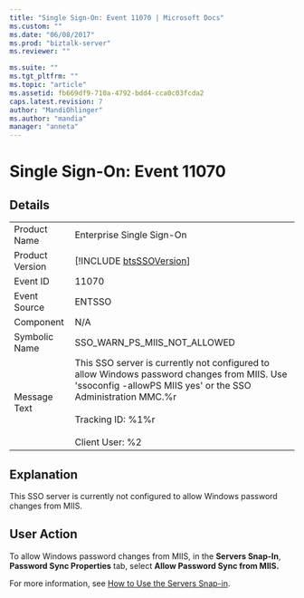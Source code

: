```yaml
---
title: "Single Sign-On: Event 11070 | Microsoft Docs"
ms.custom: ""
ms.date: "06/08/2017"
ms.prod: "biztalk-server"
ms.reviewer: ""

ms.suite: ""
ms.tgt_pltfrm: ""
ms.topic: "article"
ms.assetid: fb669df9-710a-4792-bdd4-cca0c03fcda2
caps.latest.revision: 7
author: "MandiOhlinger"
ms.author: "mandia"
manager: "anneta"
---
```

# Single Sign-On: Event 11070
## Details  
  
|                 |                                                                                                                                                                                                                       |
|-----------------|-----------------------------------------------------------------------------------------------------------------------------------------------------------------------------------------------------------------------|
|  Product Name   |                                                                                               Enterprise Single Sign-On                                                                                               |
| Product Version |                                                                              [!INCLUDE [btsSSOVersion](../includes/btsssoversion-md.md)]                                                                              |
|    Event ID     |                                                                                                         11070                                                                                                         |
|  Event Source   |                                                                                                        ENTSSO                                                                                                         |
|    Component    |                                                                                                          N/A                                                                                                          |
|  Symbolic Name  |                                                                                             SSO_WARN_PS_MIIS_NOT_ALLOWED                                                                                              |
|  Message Text   | This SSO server is currently not configured to allow Windows password changes from MIIS. Use 'ssoconfig -allowPS MIIS yes' or the SSO Administration MMC.%r<br /><br /> Tracking ID: %1%r<br /><br /> Client User: %2 |
  
## Explanation  
 This SSO server is currently not configured to allow Windows password changes from MIIS.  
  
## User Action  
 To allow Windows password changes from MIIS, in the **Servers Snap-In**, **Password Sync Properties** tab, select **Allow Password Sync from MIIS.**  
  
 For more information, see [How to Use the Servers Snap-in](../core/how-to-use-the-servers-snap-in.md).